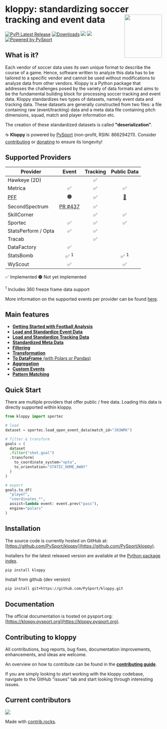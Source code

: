 # kloppy: standardizing soccer tracking and event data <a href='https://kloppy.pysport.org'><img style="width: 120px; height: 139px" src="https://github.com/PySport/kloppy/raw/master/docs/logo.png" align="right" /></a>

[![PyPI Latest Release](https://img.shields.io/pypi/v/kloppy.svg)](https://pypi.org/project/kloppy/)
[![Downloads](https://pepy.tech/badge/kloppy/month)](https://pepy.tech/project/kloppy/month)
![](https://img.shields.io/github/license/PySport/kloppy)
![](https://img.shields.io/pypi/pyversions/kloppy)
[![Powered by PySport](https://img.shields.io/badge/powered%20by-PySport-orange.svg?style=flat&colorA=104467&colorB=007D8A)](https://pysport.org)

## What is it?

Each vendor of soccer data uses its own unique format to describe the course of a game. Hence, software written to analyze this data has to be tailored to a specific vendor and cannot be used without modifications to analyze data from other vendors. Kloppy is a Python package that addresses the challenges posed by the variety of data formats and aims to be the fundamental building block for processing soccer tracking and event data. Kloppy standardizes two types of datasets, namely event data and tracking data. These datasets are generally constructed from two files: a file containing raw (event/tracking) data and a meta data file containing pitch dimensions, squad, match and player information etc.

The creation of these standardized datasets is called **"deserialization"**. 

☕ **Kloppy** is powered by [PySport](https://pysport.org/)  (non-profit, RSIN: 866294211). Consider [contributing](#contributing-to-kloppy) or [donating](https://pysport.org/) to ensure its longevity!

## Supported Providers
| Provider | Event | Tracking | Public Data | 
|----------|:-------:|:----------:|:---------------------:| 
| Hawkeye (2D) |  | ✅ |  |  
| Metrica | ✅ | ✅ | ✅ |  
| [PFF](providers/pff.ipynb) | 🟠 | ✅ | [🔗](https://drive.google.com/drive/u/0/folders/1_a_q1e9CXeEPJ3GdCv_3-rNO3gPqacfa) | 
| SecondSpectrum | [PR #437](https://github.com/PySport/kloppy/pull/437) | ✅ |  |  
| SkillCorner |  | ✅ | ✅ |  
| Sportec | ✅ | ✅ | ✅ |  
| StatsPerform / Opta | ✅ | ✅ |  |  
| Tracab |  | ✅ |  |  
| DataFactory | ✅ |  |  |  
| StatsBomb | ✅ $^1$ |  | ✅ $^1$ |  
| WyScout | ✅ |  | ✅ |  

✅ Implemented  🟠 Not yet implemented 

$^1$ Includes 360 freeze frame data support

More information on the supported events per provider can be found [here](broken).

## Main features
- [**Getting Started with Football Analysis**](getting-started/getting-started.ipynb)
- [**Load and Standardize Event Data**]()
- [**Load and Standardize Tracking Data**]()
- [**Standardized Meta Data**]()
- [**Filtering**]()
- [**Transformation**]()
- [**To DataFrame** (with Polars or Pandas)]()
- [**Aggregation**](how-to-guide/aggregations.ipynb)
- [**Custom Events**]()
- [**Pattern Matching**]()

## Quick Start

There are multiple providers that offer public / free data. Loading this data is directly supported within kloppy. 

```python
from kloppy import sportec

# load
dataset = sportec.load_open_event_data(match_id="J03WMX")

# filter & transform
goals = (
  dataset
  .filter("shot.goal")
  .transform(
    to_coordinate_system="opta",  
    to_orientation="STATIC_HOME_AWAY"
  )
)

# export
goals.to_df(
  "player", 
  "coordinates_*", 
  assist=lambda event: event.prev("pass"),
  engine="polars"
)
```


## Installation

The source code is currently hosted on GitHub at: [https://github.com/PySport/kloppy](https://github.com/PySport/kloppy).

Installers for the latest released version are available at the [Python package index](https://pypi.org/project/kloppy).

```sh
pip install kloppy
```

Install from github (dev version)

```sh
pip install git+https://github.com/PySport/kloppy.git
```

## Documentation

The official documentation is hosted on pysport.org: [https://kloppy.pysport.org](https://kloppy.pysport.org). 


## Contributing to kloppy

All contributions, bug reports, bug fixes, documentation improvements, enhancements, and ideas are welcome.

An overview on how to contribute can be found in the **[contributing guide](https://kloppy.pysport.org/contributing)**.

If you are simply looking to start working with the kloppy codebase, navigate to the GitHub "issues" tab and start looking through interesting issues.


## Current contributors

<a href="https://github.com/PySport/kloppy/graphs/contributors">
  <img src="https://contrib.rocks/image?repo=PySport/kloppy" />
</a>

Made with [contrib.rocks](https://contrib.rocks).
